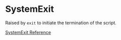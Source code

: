# SystemExit

Raised by `exit` to initiate the termination of the script.

[SystemExit Reference](https://ruby-doc.org/core-2.7.0/SystemExit.html)